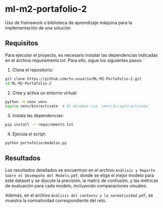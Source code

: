 # ml-m2-portafolio-2
Uso de framework o biblioteca de aprendizaje máquina para la implementación de una solución

## Requisitos
Para ejecutar el proyecto, es necesario instalar las dependencias indicadas en el archivo requirements.txt. Para ello, sigue los siguientes pasos:

1. Clona el repositorio:
```bash
git clone https://github.com/tu-usuario/ML-M2-Portafolio-2.git
cd ML-M2-Portafolio-2
```

2. Crea y activa un entorno virtual:
```bash
python -m venv venv
source venv/bin/activate  # En Windows usa `venv\Scripts\activate`
```

3. Instala las dependencias:
```bash
pip install -r requirements.txt
```

4. Ejecuta el script:
```bash
python portafolio/modelos.py
```

## Resultados
Los resultados detallados se encuentran en el archivo `Análisis y Reporte Sobre el Desempeño del Modelo.pdf`, donde se elige el mejor modelo para este dataset y se discute la precisión, la matriz de confusión, y las métricas de evaluación para cada modelo, incluyendo comparaciones visuales. 

Además, en el archivo `Análisis del contexto y la normatividad.pdf`, se muestra la normatividad correspondiente del reto.
